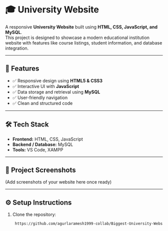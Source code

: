 # 🎓 University Website  

A responsive **University Website** built using **HTML, CSS, JavaScript, and MySQL**.  
This project is designed to showcase a modern educational institution website with features like course listings, student information, and database integration.  

---

## 🚀 Features  
- ✅ Responsive design using **HTML5 & CSS3**  
- ✅ Interactive UI with **JavaScript**  
- ✅ Data storage and retrieval using **MySQL**  
- ✅ User-friendly navigation  
- ✅ Clean and structured code  

---

## 🛠️ Tech Stack  
- **Frontend:** HTML, CSS, JavaScript  
- **Backend / Database:** MySQL  
- **Tools:** VS Code, XAMPP  

---

## 📸 Project Screenshots  
(Add screenshots of your website here once ready)  

---

## ⚙️ Setup Instructions  
1. Clone the repository:  
   ```bash
    https://github.com/agurlaramesh1999-collab/Biggest-University-Website-.git
